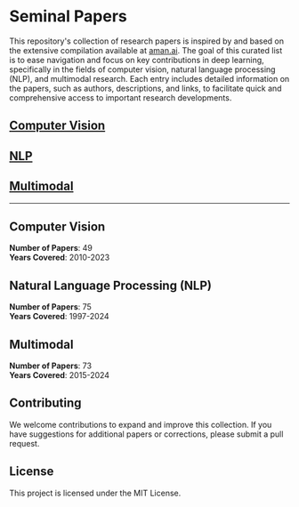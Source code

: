 # Seminal Papers

This repository's collection of research papers is inspired by and based on the extensive compilation available at [aman.ai](https://aman.ai/papers/#papers-list). The goal of this curated list is to ease navigation and focus on key contributions in deep learning, specifically in the fields of computer vision, natural language processing (NLP), and multimodal research. Each entry includes detailed information on the papers, such as authors, descriptions, and links, to facilitate quick and comprehensive access to important research developments.

## [Computer Vision](computer_vision.md)

## [NLP](nlp.md)

## [Multimodal](multimodal.md)

---

## Computer Vision

**Number of Papers**: 49  
**Years Covered**: 2010-2023

## Natural Language Processing (NLP)

**Number of Papers**: 75  
**Years Covered**: 1997-2024

## Multimodal

**Number of Papers**: 73  
**Years Covered**: 2015-2024

## Contributing

We welcome contributions to expand and improve this collection. If you have suggestions for additional papers or corrections, please submit a pull request.

## License

This project is licensed under the MIT License.
